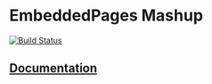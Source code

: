 
# EmbeddedPages Mashup

[![Build Status](https://travis-ci.org/TargetProcess/EmbeddedPages.svg)](https://travis-ci.org/TargetProcess/EmbeddedPages)

## [Documentation](./docs/README.md)

